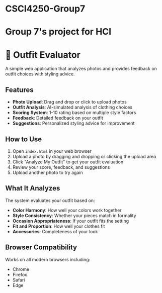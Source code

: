 # CSCI4250-Group7
# Group 7's project for HCI


# 👔 Outfit Evaluator

A simple web application that analyzes photos and provides feedback on outfit choices with styling advice.

## Features

- **Photo Upload**: Drag and drop or click to upload photos
- **Outfit Analysis**: AI-simulated analysis of clothing choices
- **Scoring System**: 1-10 rating based on multiple style factors
- **Feedback**: Detailed feedback on your outfit
- **Suggestions**: Personalized styling advice for improvement

## How to Use

1. Open `index.html` in your web browser
2. Upload a photo by dragging and dropping or clicking the upload area
3. Click "Analyze My Outfit" to get your outfit evaluation
4. Review your score, feedback, and suggestions
5. Upload another photo to try again

## What It Analyzes

The system evaluates your outfit based on:

- **Color Harmony**: How well your colors work together
- **Style Consistency**: Whether your pieces match in formality
- **Occasion Appropriateness**: If your outfit fits the setting
- **Fit and Proportion**: How well your clothes fit
- **Accessories**: Completeness of your look

## Browser Compatibility

Works on all modern browsers including:
- Chrome
- Firefox
- Safari
- Edge
